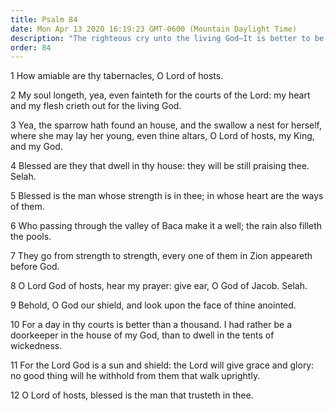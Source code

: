 ```yaml
---
title: Psalm 84
date: Mon Apr 13 2020 16:19:23 GMT-0600 (Mountain Daylight Time)
description: "The righteous cry unto the living God—It is better to be a doorkeeper in the house of the Lord than to dwell in the tents of wickedness—No good thing is withheld from those who walk uprightly."
order: 84
---
```


1 How amiable are thy tabernacles, O Lord of hosts.

2 My soul longeth, yea, even fainteth for the courts of the Lord: my heart and my flesh crieth out for the living God.

3 Yea, the sparrow hath found an house, and the swallow a nest for herself, where she may lay her young, even thine altars, O Lord of hosts, my King, and my God.

4 Blessed are they that dwell in thy house: they will be still praising thee. Selah.

5 Blessed is the man whose strength is in thee; in whose heart are the ways of them.

6 Who passing through the valley of Baca make it a well; the rain also filleth the pools.

7 They go from strength to strength, every one of them in Zion appeareth before God.

8 O Lord God of hosts, hear my prayer: give ear, O God of Jacob. Selah.

9 Behold, O God our shield, and look upon the face of thine anointed.

10 For a day in thy courts is better than a thousand. I had rather be a doorkeeper in the house of my God, than to dwell in the tents of wickedness.

11 For the Lord God is a sun and shield: the Lord will give grace and glory: no good thing will he withhold from them that walk uprightly.

12 O Lord of hosts, blessed is the man that trusteth in thee.
